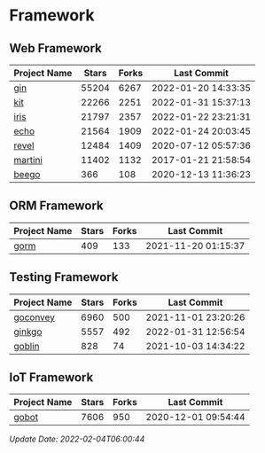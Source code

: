 # Framework

## Web Framework
| Project Name | Stars | Forks | Last Commit |
| ------------ | ----- | ----- | ----------- |
| [gin](https://github.com/gin-gonic/gin) | 55204 | 6267 | 2022-01-20 14:33:35 |
| [kit](https://github.com/go-kit/kit) | 22266 | 2251 | 2022-01-31 15:37:13 |
| [iris](https://github.com/kataras/iris) | 21797 | 2357 | 2022-01-22 23:21:31 |
| [echo](https://github.com/labstack/echo) | 21564 | 1909 | 2022-01-24 20:03:45 |
| [revel](https://github.com/revel/revel) | 12484 | 1409 | 2020-07-12 05:57:36 |
| [martini](https://github.com/go-martini/martini) | 11402 | 1132 | 2017-01-21 21:58:54 |
| [beego](https://github.com/astaxie/beego) | 366 | 108 | 2020-12-13 11:36:23 |

## ORM Framework
| Project Name | Stars | Forks | Last Commit |
| ------------ | ----- | ----- | ----------- |
| [gorm](https://github.com/jinzhu/gorm) | 409 | 133 | 2021-11-20 01:15:37 |

## Testing Framework
| Project Name | Stars | Forks | Last Commit |
| ------------ | ----- | ----- | ----------- |
| [goconvey](https://github.com/smartystreets/goconvey) | 6960 | 500 | 2021-11-01 23:20:26 |
| [ginkgo](https://github.com/onsi/ginkgo) | 5557 | 492 | 2022-01-31 12:56:54 |
| [goblin](https://github.com/franela/goblin) | 828 | 74 | 2021-10-03 14:34:22 |

## IoT Framework
| Project Name | Stars | Forks | Last Commit |
| ------------ | ----- | ----- | ----------- |
| [gobot](https://github.com/hybridgroup/gobot) | 7606 | 950 | 2020-12-01 09:54:44 |

*Update Date: 2022-02-04T06:00:44*